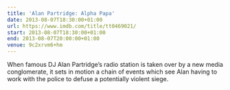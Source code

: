```yaml
---
title: 'Alan Partridge: Alpha Papa'
date: 2013-08-07T18:30:00+01:00
url: https://www.imdb.com/title/tt0469021/
start: 2013-08-07T18:30:00+01:00
end: 2013-08-07T20:00:00+01:00
venue: 9c2xrvm6+hm
---
```

When famous DJ Alan Partridge’s radio station is taken over by a new media conglomerate, it sets in motion a chain of events which see Alan having to work with the police to defuse a potentially violent siege.
